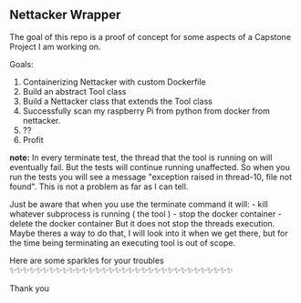 ## Nettacker Wrapper

The goal of this repo is a proof of concept for some aspects of a Capstone Project I am working on.

Goals:
1. Containerizing Nettacker with custom Dockerfile
2. Build an abstract Tool class
3. Build a Nettacker class that extends the Tool class
4. Successfully scan my raspberry Pi from python from docker from nettacker.
5. ??
6. Profit

**note:** In every terminate test, the thread that the tool is running on will eventually fail. But the tests will continue running unaffected. So when you run the tests you will see a message "exception raised in thread-10, file not found". This is not a problem as far as I can tell. 

Just be aware that when you use the terminate command it will:
	- kill whatever subprocess is running ( the tool )
	- stop the docker container
	- delete the docker container
But it does not stop the threads execution. Maybe theres a way to do that, I will look into it when we get there, but for the time being terminating an executing tool is out of scope.

Here are some sparkles for your troubles :sparkles::sparkles::sparkles::sparkles::sparkles::sparkles::sparkles::sparkles::sparkles::sparkles::sparkles::sparkles::sparkles::sparkles::sparkles::sparkles::sparkles::sparkles::sparkles::sparkles::sparkles::sparkles::sparkles::sparkles::sparkles::sparkles::sparkles::sparkles::sparkles::sparkles::sparkles::sparkles::sparkles::sparkles:

Thank you
